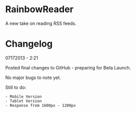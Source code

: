 RainbowReader
=============

A new take on reading RSS feeds.


Changelog
=========

07172013 - 2:21 

Posted final changes to GitHub - preparing for Beta Launch.

No major bugs to note yet. 

Still to do: 

	- Mobile Version
	- Tablet Version
	- Response from 1600px - 1200px
